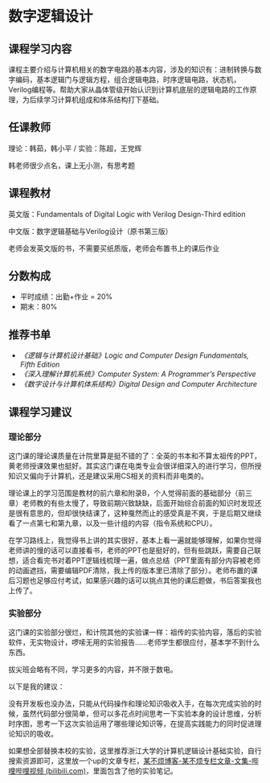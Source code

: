 # 数字逻辑设计



## 课程学习内容

课程主要介绍与计算机相关的数字电路的基本内容，涉及的知识有：进制转换与数字编码，基本逻辑门与逻辑方程，组合逻辑电路，时序逻辑电路，状态机，Verilog编程等。帮助大家从晶体管级开始认识到计算机底层的逻辑电路的工作原理，为后续学习计算机组成和体系结构打下基础。

## 任课教师

理论：韩茹，韩小平 / 实验：陈超，王党辉

韩老师很少点名，课上无小测，有思考题

## 课程教材

英文版：Fundamentals of Digital Logic with Verilog Design-Third edition

中文版：数字逻辑基础与Verilog设计（原书第三版）

老师会发英文版的书，不需要买纸质版，老师会布置书上的课后作业

## 分数构成

- 平时成绩：出勤+作业 = 20%
- 期末：80%

## 推荐书单

- *《逻辑与计算机设计基础》Logic and Computer Design Fundamentals, Fifth Edition*
- *《深入理解计算机系统》Computer System: A Programmer’s Perspective*
- *《数字设计与计算机体系结构》Digital Design and Computer Architecture*

## 课程学习建议

### 理论部分

这门课的理论课质量在计院里算是挺不错的了：全英的书本和不算太祖传的PPT，黄老师授课效果也挺好。其实这门课在电类专业会很详细深入的进行学习，但所授知识又偏向于计算机，还是建议采用CS相关的资料而非电类的。

理论课上的学习范围是教材的前六章和附录B，个人觉得前面的基础部分（前三章）老师教的有些太慢了，导致前期兴致缺缺，后面开始综合前面的知识时发现还是很有意思的，但却很快结课了，这种戛然而止的感受真是不爽，于是后期又继续看了一点第七和第九章，以及一些计组的内容（指令系统和CPU）。

在学习路线上，我觉得书上讲的其实很好，基本上看一遍就能够理解，如果你觉得老师讲的慢的话可以直接看书，老师的PPT也是挺好的，但有些跳跃，需要自己联想，适合看完书对着PPT逻辑线梳理一遍，做点总结（PPT里面有部分内容被老师的动画遮挡，需要编辑PDF清除，我上传的版本里已清除了部分）。老师布置的课后习题也足够应付考试，如果感兴趣的话可以挑点其他的课后题做，书后答案我也上传了。

### 实验部分

这门课的实验部分很烂，和计院其他的实验课一样：祖传的实验内容，落后的实验软件，无实物设计，啰嗦无用的实验报告......老师学生都很应付，基本学不到什么东西。

拔尖班会略有不同，学习更多的内容，并不限于数电。

以下是我的建议：

没有开发板也没办法，只能从代码操作和理论知识吸收入手，在每次完成实验的时候，虽然代码部分很简单，但可以多花点时间思考一下实验本身的设计思维，分析时序图，思考一下这次实验运用了哪些理论知识等，在提高实践能力的同时促进理论知识的吸收。

如果想全部替换本校的实验，这里推荐浙江大学的计算机逻辑设计基础实验，自行搜索资源即可，这里放一个up的文章专栏，[某不烦博客-某不烦专栏文章-文集-哔哩哔哩视频 (bilibili.com)](https://space.bilibili.com/294066283/article)，里面包含了他的实验笔记。



